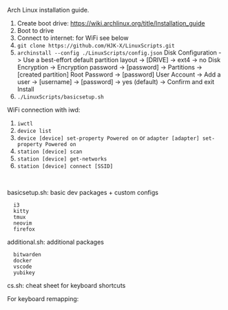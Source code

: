 Arch Linux installation guide.

1. Create boot drive: https://wiki.archlinux.org/title/Installation_guide
2. Boot to drive
3. Connect to internet: for WiFi see below
4. ```git clone https://github.com/HJK-X/LinuxScripts.git```
5. ```archinstall --config ./LinuxScripts/config.json```
   Disk Configuration -> Use a best-effort default partition layout -> [DRIVE] -> ext4 -> no
   Disk Encryption -> Encryption password -> [password] -> Partitions -> [created partition]
   Root Password -> [password]
   User Account -> Add a user -> [username] -> [password] -> yes (default) -> Confirm and exit
   Install
6. ```./LinuxScripts/basicsetup.sh```


WiFi connection with iwd:
1. ```iwctl```
2. ```device list```
3. ```device [device] set-property Powered on``` or ```adapter [adapter] set-property Powered on```
4.  ```station [device] scan```
5.  ```station [device] get-networks```
6.  ```station [device] connect [SSID]```




<br>

basicsetup.sh: basic dev packages + custom configs
```
  i3
  kitty
  tmux
  neovim
  firefox
```

additional.sh: additional packages
```
  bitwarden
  docker
  vscode
  yubikey
```
cs.sh: cheat sheet for keyboard shortcuts

For keyboard remapping:
  
